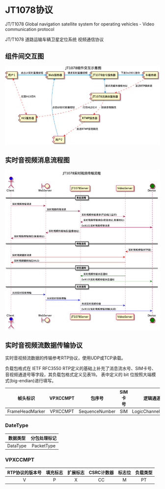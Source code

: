 # JT1078协议

JT/T1078 Global navigation satellite system for operating vehicles - Video communication protocol

JT/T1078 道路运输车辆卫星定位系统 视频通信协议

## 组件间交互图

![组件间交互图](doc/images/jt1078-component-flow.png)

## 实时音视频消息流程图

![JT1078实时视频传输流程](doc/images/jt1078-message-flow.png)

## 实时音视频流数据传输协议

实时音视频流数据的传输参考RTP协议，使用UDP或TCP承载。 

负载包格式在 IETF RFC3550 RTP定义的基础上补充了消息流水号、SIM卡号、音视频通道号等字段，其负载包格式定义见表19。 
表中定义的 bit 位按照大端模式(big-endian)进行填写。

|    帧头标识     | VPXCCMPT |     包序号     | SIM 卡号 |     逻辑通道号     | 数据类型 |  时间戳   | Last I Frame Interval | Last Frame Interval | 数据体长度 | 数据体 |
| :-------------: | :------: | :------------: | :------: | :----------------: | :------: | :-------: | :-------------------: | :-----------------: | :--------: | :----: |
| FrameHeadMarker | VPXCCMPT | SequenceNumber |   SIM    | LogicChannelNumber | DateType | Timestamp |  LastIFrameInterval   |  LastFrameInterval  | BodyLength |  Body  |

### DateType

| 数据类型 | 分包处理标记 |
| :------: | :----------: |
| DataType |  PacketType  |

### VPXCCMPT

| RTP协议的版本号 | 填充标志 | 扩展标志 | CSRC计数器 | 标志位 | 负载类型 |
| :-------------: | :------: | :------: | :--------: | :----: | :------: |
|        V        |    P     |    X     |     CC     |   M    |    PT    |
